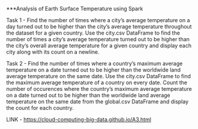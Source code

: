 ***Analysis of Earth Surface Temperature using Spark

Task 1 - Find the number of times where a city’s average temperature on a day turned out to be higher than the city’s average temperature throughout the dataset for a given country.
Use the city.csv DataFrame to find the number of times a city’s average temperature turned out to be higher than the city’s overall average temperature for a given country and display each city along with its count on a newline.

Task 2 - Find the number of times where a country’s maximum average temperature on a date turned out to be higher than the worldwide land average temperature on the same date.
Use the city.csv DataFrame to find the maximum average temperature of a country on every date. Count the number of occurences where the country’s maximum average temperature on a date turned out to be higher than the worldwide land average temperature on the same date from the global.csv DataFrame and display the count for each country.

LINK - https://cloud-computing-big-data.github.io/A3.html

